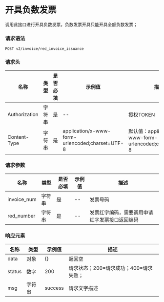 # 开具负数发票

调用此接口进行开具负数发票，负数发票开具只能开具全额负数发票；

### 请求语法

```
POST v2/invoice/red_invoice_issuance
```

### 请求头

| 名称 | 类型|是否必填 |示例值| 描述|
|---|---|---|---|---|
| Authorization | 字符串|是|--| 授权TOKEN |
| Content-Type | 字符串|是|application/x-www-form-urlencoded;charset=UTF-8| 默认值：application/x-www-form-urlencoded;charset=UTF-8 |

### 请求参数

| 名称 | 类型|是否必填 |示例值| 描述|
|---|---|---|---|---|
| invoice_num | 字符串|是|--| 发票号码 |
| red_number | 字符串|是|--| 发票红字编码，需要调用申请红字发票接口返回编码 |

### 响应元素

| 名称 | 类型 |示例值| 描述|
|---|---|---|---| 
| data | 对象|{}| 返回空 |
| status | 数字|200| 请求状态；200=请求成功；400=请求失败； |
| msg | 字符串|success| 请求文字描述 |


